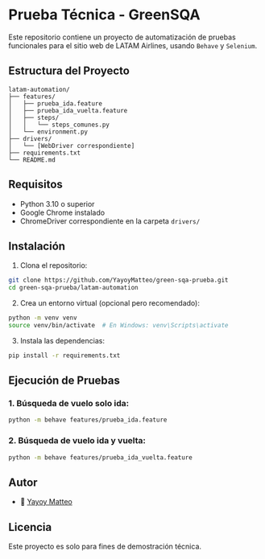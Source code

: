 # Prueba Técnica - GreenSQA 

Este repositorio contiene un proyecto de automatización de pruebas funcionales para el sitio web de LATAM Airlines, usando `Behave` y `Selenium`.

## Estructura del Proyecto

```
latam-automation/
├── features/
│   ├── prueba_ida.feature
│   ├── prueba_ida_vuelta.feature
│   ├── steps/
│   │   └── steps_comunes.py
│   └── environment.py
├── drivers/
│   └── [WebDriver correspondiente]
├── requirements.txt
└── README.md
```

## Requisitos

- Python 3.10 o superior
- Google Chrome instalado
- ChromeDriver correspondiente en la carpeta `drivers/`

## Instalación

1. Clona el repositorio:

```bash
git clone https://github.com/YayoyMatteo/green-sqa-prueba.git
cd green-sqa-prueba/latam-automation
```

2. Crea un entorno virtual (opcional pero recomendado):

```bash
python -m venv venv
source venv/bin/activate  # En Windows: venv\Scripts\activate
```

3. Instala las dependencias:

```bash
pip install -r requirements.txt
```

## Ejecución de Pruebas

### 1. Búsqueda de vuelo solo ida:

```bash
python -m behave features/prueba_ida.feature
```

### 2. Búsqueda de vuelo ida y vuelta:

```bash
python -m behave features/prueba_ida_vuelta.feature
```

## Autor

- 👤 [Yayoy Matteo](https://github.com/YayoyMatteo)

## Licencia

Este proyecto es solo para fines de demostración técnica.